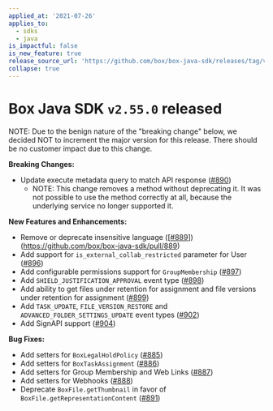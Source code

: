 ```yaml
---
applied_at: '2021-07-26'
applies_to:
  - sdks
  - java
is_impactful: false
is_new_feature: true
release_source_url: 'https://github.com/box/box-java-sdk/releases/tag/v2.55.0'
collapse: true
---
```


# Box Java SDK `v2.55.0` released

NOTE: Due to the benign nature of the "breaking change" below, we decided NOT to increment the major version for this release.  There should be no customer impact due to this change.

**Breaking Changes:**

* Update execute metadata query to match API response ([#890][1])
  * NOTE: This change removes a method without deprecating it.  It was not possible to use the method correctly at all, because the underlying service no longer supported it.

**New Features and Enhancements:**

* Remove or deprecate insensitive language (\[[#889][2]])(<https://github.com/box/box-java-sdk/pull/889>)
* Add support for `is_external_collab_restricted` parameter for User ([#896][3])
* Add configurable permissions support for `GroupMembership` ([#897][4])
* Add `SHIELD_JUSTIFICATION_APPROVAL` event type ([#898][5])
* Add ability to get files under retention for assignment and file versions under retention for assignment ([#899][6])
* Add `TASK_UPDATE`, `FILE_VERSION_RESTORE` and `ADVANCED_FOLDER_SETTINGS_UPDATE` event types ([#902][7])
* Add SignAPI support ([#904][8])

**Bug Fixes:**

* Add setters for `BoxLegalHoldPolicy` ([#885][9])
* Add setters for `BoxTaskAssignment` ([#886][10])
* Add setters for Group Membership and Web Links ([#887][11])
* Add setters for Webhooks ([#888][12])
* Deprecate `BoxFile.getThumbnail` in favor of `BoxFile.getRepresentationContent` ([#891][13])

[1]: https://github.com/box/box-java-sdk/pull/890

[2]: https://github.com/box/box-java-sdk/issues/889

[3]: https://github.com/box/box-java-sdk/pull/896

[4]: https://github.com/box/box-java-sdk/pull/897

[5]: https://github.com/box/box-java-sdk/pull/898

[6]: https://github.com/box/box-java-sdk/pull/899

[7]: https://github.com/box/box-java-sdk/pull/902

[8]: https://github.com/box/box-java-sdk/pull/904

[9]: https://github.com/box/box-java-sdk/pull/885

[10]: https://github.com/box/box-java-sdk/pull/886

[11]: https://github.com/box/box-java-sdk/pull/887

[12]: https://github.com/box/box-java-sdk/pull/888

[13]: https://github.com/box/box-java-sdk/pull/891
